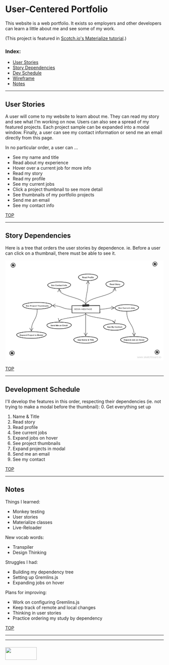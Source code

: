 # User-Centered Portfolio

This website is a web portfolio.  It exists so employers and other developers can learn a little about me and see some of my work.

(This project is featured in [Scotch.io's Materialize tutorial](https://scotch.io/tutorials/make-material-design-websites-with-the-materialize-css-framework).)

### Index:
* [User Stories](#user-stories)
* [Story Dependencies](#story-dependencies)
* [Dev Schedule](#dev-schedule)
* [Wireframe](https://wireframe.cc/wPUR6v)
* [Notes](#notes)

---

## User Stories


A user will come to my website to learn about me.  They can read my story and see what I'm working on now.  Users can also see a spread of my featured projects.  Each project sample can be expanded into a modal window.  Finally, a user can see my contact information or send me an email directly from this page.


In no particular order, a user can ...
* See my name and title
* Read about my experience
* Hover over a current job for more info
* Read my story
* Read my profile
* See my current jobs
* Click a project thumbnail to see more detail
* See thumbnails of my portfolio projects
* Send me an email
* See my contact info


[TOP](#index)

---

## Story Dependencies

Here is a tree that orders the user stories by dependence.  ie. Before a user can click on a thumbnail, there must be able to see it.

![](./user-stories-dependencies.png)


[TOP](#index)

---

## Development Schedule

I'll develop the features in this order, respecting their dependencies (ie. not trying to make a modal before the thumbnail):
0. Get everything set up
1. Name & Title
2. Read story
3. Read profile
4. See current jobs
5. Expand jobs on hover
6. See project thumbnails
7. Expand projects in modal
8. Send me an email
9. See my contact

[TOP](#index)

---

## Notes

Things I learned:
* Monkey testing
* User stories
* Materialize classes
* Live-Reloader

New vocab words:
* Transpiler
* Design Thinking

Struggles I had:
* Building my dependency tree
* Setting up Gremlins.js
* Expanding jobs on hover

Plans for improving:
* Work on configuring Gremlins.js
* Keep track of remote and local changes
* Thinking in user stories
* Practice ordering my study by dependency


[TOP](#index)

___
___
### <a href="http://elewa.education/blog" target="_blank"><img src="https://user-images.githubusercontent.com/18554853/34921062-506450ae-f97d-11e7-875f-6feeb26ad72d.png" width="100" height="40"/></a>
